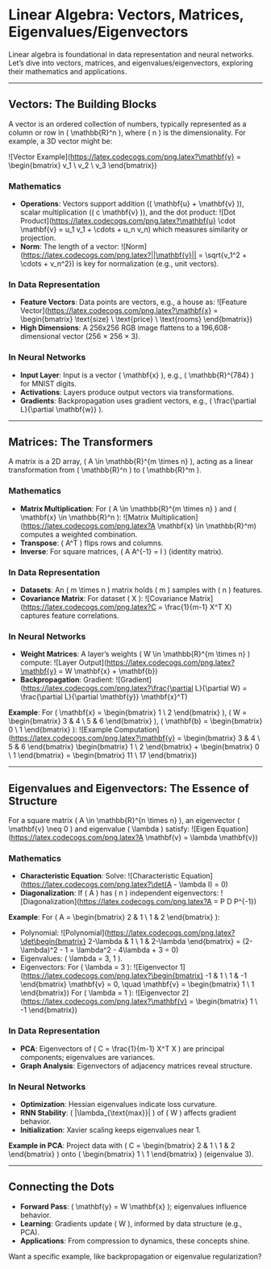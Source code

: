 # Linear Algebra: Vectors, Matrices, Eigenvalues/Eigenvectors

Linear algebra is foundational in data representation and neural networks. Let’s dive into vectors, matrices, and eigenvalues/eigenvectors, exploring their mathematics and applications.

---

## Vectors: The Building Blocks

A vector is an ordered collection of numbers, typically represented as a column or row in \( \mathbb{R}^n \), where \( n \) is the dimensionality. For example, a 3D vector might be:

![Vector Example](https://latex.codecogs.com/png.latex?\mathbf{v} = \begin{bmatrix} v_1 \\ v_2 \\ v_3 \end{bmatrix})

### Mathematics
- **Operations**: Vectors support addition (\( \mathbf{u} + \mathbf{v} \)), scalar multiplication (\( c \mathbf{v} \)), and the dot product:
  ![Dot Product](https://latex.codecogs.com/png.latex?\mathbf{u} \cdot \mathbf{v} = u_1 v_1 + \cdots + u_n v_n)
  which measures similarity or projection.
- **Norm**: The length of a vector:
  ![Norm](https://latex.codecogs.com/png.latex?||\mathbf{v}|| = \sqrt{v_1^2 + \cdots + v_n^2})
  is key for normalization (e.g., unit vectors).

### In Data Representation
- **Feature Vectors**: Data points are vectors, e.g., a house as:
  ![Feature Vector](https://latex.codecogs.com/png.latex?\mathbf{x} = \begin{bmatrix} \text{size} \\ \text{price} \\ \text{rooms} \end{bmatrix})
- **High Dimensions**: A 256x256 RGB image flattens to a 196,608-dimensional vector (256 × 256 × 3).

### In Neural Networks
- **Input Layer**: Input is a vector \( \mathbf{x} \), e.g., \( \mathbb{R}^{784} \) for MNIST digits.
- **Activations**: Layers produce output vectors via transformations.
- **Gradients**: Backpropagation uses gradient vectors, e.g., \( \frac{\partial L}{\partial \mathbf{w}} \).

---

## Matrices: The Transformers

A matrix is a 2D array, \( A \in \mathbb{R}^{m \times n} \), acting as a linear transformation from \( \mathbb{R}^n \) to \( \mathbb{R}^m \).

### Mathematics
- **Matrix Multiplication**: For \( A \in \mathbb{R}^{m \times n} \) and \( \mathbf{x} \in \mathbb{R}^n \):
  ![Matrix Multiplication](https://latex.codecogs.com/png.latex?A \mathbf{x} \in \mathbb{R}^m)
  computes a weighted combination.
- **Transpose**: \( A^T \) flips rows and columns.
- **Inverse**: For square matrices, \( A A^{-1} = I \) (identity matrix).

### In Data Representation
- **Datasets**: An \( m \times n \) matrix holds \( m \) samples with \( n \) features.
- **Covariance Matrix**: For dataset \( X \):
  ![Covariance Matrix](https://latex.codecogs.com/png.latex?C = \frac{1}{m-1} X^T X)
  captures feature correlations.

### In Neural Networks
- **Weight Matrices**: A layer’s weights \( W \in \mathbb{R}^{m \times n} \) compute:
  ![Layer Output](https://latex.codecogs.com/png.latex?\mathbf{y} = W \mathbf{x} + \mathbf{b})
- **Backpropagation**: Gradient:
  ![Gradient](https://latex.codecogs.com/png.latex?\frac{\partial L}{\partial W} = \frac{\partial L}{\partial \mathbf{y}} \mathbf{x}^T)

**Example**: For \( \mathbf{x} = \begin{bmatrix} 1 \\ 2 \end{bmatrix} \), \( W = \begin{bmatrix} 3 & 4 \\ 5 & 6 \end{bmatrix} \), \( \mathbf{b} = \begin{bmatrix} 0 \\ 1 \end{bmatrix} \):
![Example Computation](https://latex.codecogs.com/png.latex?\mathbf{y} = \begin{bmatrix} 3 & 4 \\ 5 & 6 \end{bmatrix} \begin{bmatrix} 1 \\ 2 \end{bmatrix} + \begin{bmatrix} 0 \\ 1 \end{bmatrix} = \begin{bmatrix} 11 \\ 17 \end{bmatrix})

---

## Eigenvalues and Eigenvectors: The Essence of Structure

For a square matrix \( A \in \mathbb{R}^{n \times n} \), an eigenvector \( \mathbf{v} \neq 0 \) and eigenvalue \( \lambda \) satisfy:
![Eigen Equation](https://latex.codecogs.com/png.latex?A \mathbf{v} = \lambda \mathbf{v})

### Mathematics
- **Characteristic Equation**: Solve:
  ![Characteristic Equation](https://latex.codecogs.com/png.latex?\det(A - \lambda I) = 0)
- **Diagonalization**: If \( A \) has \( n \) independent eigenvectors:
  ![Diagonalization](https://latex.codecogs.com/png.latex?A = P D P^{-1})

**Example**: For \( A = \begin{bmatrix} 2 & 1 \\ 1 & 2 \end{bmatrix} \):
- Polynomial: 
  ![Polynomial](https://latex.codecogs.com/png.latex?\det\begin{bmatrix} 2-\lambda & 1 \\ 1 & 2-\lambda \end{bmatrix} = (2-\lambda)^2 - 1 = \lambda^2 - 4\lambda + 3 = 0)
- Eigenvalues: \( \lambda = 3, 1 \).
- Eigenvectors: For \( \lambda = 3 \):
  ![Eigenvector 1](https://latex.codecogs.com/png.latex?\begin{bmatrix} -1 & 1 \\ 1 & -1 \end{bmatrix} \mathbf{v} = 0, \quad \mathbf{v} = \begin{bmatrix} 1 \\ 1 \end{bmatrix})
  For \( \lambda = 1 \):
  ![Eigenvector 2](https://latex.codecogs.com/png.latex?\mathbf{v} = \begin{bmatrix} 1 \\ -1 \end{bmatrix})

### In Data Representation
- **PCA**: Eigenvectors of \( C = \frac{1}{m-1} X^T X \) are principal components; eigenvalues are variances.
- **Graph Analysis**: Eigenvectors of adjacency matrices reveal structure.

### In Neural Networks
- **Optimization**: Hessian eigenvalues indicate loss curvature.
- **RNN Stability**: \( |\lambda_{\text{max}}| \) of \( W \) affects gradient behavior.
- **Initialization**: Xavier scaling keeps eigenvalues near 1.

**Example in PCA**: Project data with \( C = \begin{bmatrix} 2 & 1 \\ 1 & 2 \end{bmatrix} \) onto \( \begin{bmatrix} 1 \\ 1 \end{bmatrix} \) (eigenvalue 3).

---

## Connecting the Dots
- **Forward Pass**: \( \mathbf{y} = W \mathbf{x} \); eigenvalues influence behavior.
- **Learning**: Gradients update \( W \), informed by data structure (e.g., PCA).
- **Applications**: From compression to dynamics, these concepts shine.

Want a specific example, like backpropagation or eigenvalue regularization?
